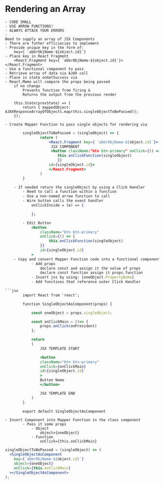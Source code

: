 # Rendering an Array

    - CODE SMALL
    - USE ARROW FUNCTIONS!
    - ALWAYS ATTACK YOUR ERRORS
    -
    Need to supply an array of JSX Components
    - There are futher efficiecies to implement
    - Provide unique key in the form of:
        key={ `abbrObjName-${object.id}`}
    - Place key in React Fragment
        <React.Fragment key={ `abbrObjName-${object.id}`}> </React.Fragment>
    - Use a functional component to pass
    - Retrieve array of data via AJAX call
    - Place in state onGetSuccess via
    - React.Memo will compare the props being passed
        if no change
            Prevents function from firing &
            Returns the output from the previous render

        this.State(prevState) => {
            return { mappedObject: AJAXResponseArrayOfObjects.map(this.singleObjectToBePassed)};
        });

    - Create Mapper Function to pass single objects for rendering via

````jsx
        singleObjectToBePassed = (singleObject) => {
                return (
                    <React.Fragment key={ `abbrObjName-${object.id}`}>
                     JSX COMPONENT
                     <button className:"btn btn-primary" onClick={() => {
                        this.onClickFunction(singleObject)
                        }}
                    id={singleObject.id}>
                    </React.Fragment>
                )
        }

    - If needed return the singleObject by using a Click Handler
        - Need to call a function within a function
        - Use a non-named arrow function to call
        - Wire button calls the event handler
            onClickInside = (e) => {

            };

        - Edit Button
            <button
                className="btn btn-primary"
                onClick={() => {
                    this.onClickFunction(singleObject)
                }}
                id={singleObject.id}
            >
    - Copy and convert Mapper Function code into a functional component
            - Add props
                declare const and assign it the value of props
                declare const function assign it props.function
            - Insert jxs by using: {oneObject.PropertyName}
            - Add functions that reference outer Click Handler

```jsx
        import React from 'react';

        function SingleObjectAsComponent(props) {

            const oneObject = props.singleObject;

            const onClickMain = ()=> {
                props.onClick(onPresident)
            };

            return
            (
                JSX TEMPLATE START

                <button
                className="btn btn-primary"
                onClick={onClickMain}
                id={singleObject.id}
                >
                Button Name
                </button>

                JSX TEMPLATE END
            )
        }

        export default SingleObjectAsComponent
````

    - Insert Component into Mapper Function in the class component
            - Pass it some props
                - Object
                    object={oneObject}
                - Function
                    onClick={this.onClickMain}

```jsx
singleObjectToBePassed = (singleObject) => (
  <SingleObjectAsComponent
    key={`abbrObjName-${object.id}`}
    object={oneObject}
    onClick={this.onClickMain}
  ></SingleObjectAsComponent>
);
```

